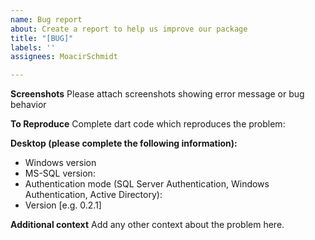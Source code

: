 ```yaml
---
name: Bug report
about: Create a report to help us improve our package
title: "[BUG]"
labels: ''
assignees: MoacirSchmidt

---
```


**Screenshots**
Please attach screenshots showing error message or bug behavior

**To Reproduce**
Complete dart code which reproduces the problem:

**Desktop (please complete the following information):**
 - Windows version
 - MS-SQL version:
 - Authentication mode (SQL Server Authentication, Windows Authentication, Active Directory):
 - Version [e.g. 0.2.1]

**Additional context**
Add any other context about the problem here.
